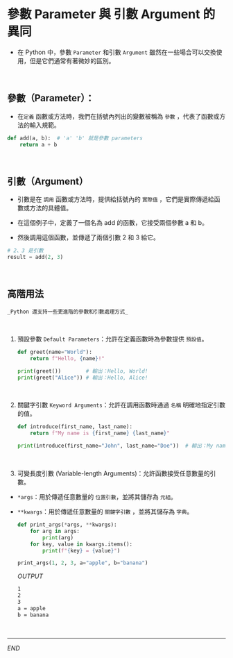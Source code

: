 # 參數 Parameter 與 引數 Argument 的異同

- 在 Python 中，參數 `Parameter` 和引數 `Argument` 雖然在一些場合可以交換使用，但是它們通常有著微妙的區別。

<br>


## 參數（Parameter）：

- 在`定義` 函數或方法時，我們在括號內列出的變數被稱為 `參數` ，代表了函數或方法的輸入規範。


```python
def add(a, b):  # 'a' 'b' 就是參數 parameters
    return a + b
```
<br>

## 引數（Argument）

- 引數是在 `調用` 函數或方法時，提供給括號內的 `實際值` ，它們是實際傳遞給函數或方法的具體值。

- 在這個例子中，定義了一個名為 add 的函數，它接受兩個參數 a 和 b。
- 然後調用這個函數，並傳遞了兩個引數 2 和 3 給它。

```python
# 2、3 是引數
result = add(2, 3)  
```

<br>


## 高階用法

    _Python 還支持一些更進階的參數和引數處理方式_

<br>

1. 預設參數 `Default Parameters`：允許在定義函數時為參數提供 `預設值`。

    ```python
    def greet(name="World"):
        return f"Hello, {name}!"

    print(greet())        # 輸出：Hello, World!
    print(greet("Alice")) # 輸出：Hello, Alice!
    ```

<br>

2. 關鍵字引數 `Keyword Arguments`：允許在調用函數時通過 `名稱` 明確地指定引數的值。

    ```python
    def introduce(first_name, last_name):
        return f"My name is {first_name} {last_name}"

    print(introduce(first_name="John", last_name="Doe"))  # 輸出：My name is John Doe
    ```

<br>

3. 可變長度引數 (Variable-length Arguments)：允許函數接受任意數量的引數。

- `*args`：用於傳遞任意數量的 `位置引數`，並將其儲存為 `元組`。
- `**kwargs`：用於傳遞任意數量的 `關鍵字引數` ，並將其儲存為 `字典`。

    ```python
    def print_args(*args, **kwargs):
        for arg in args:
            print(arg)
        for key, value in kwargs.items():
            print(f"{key} = {value}")

    print_args(1, 2, 3, a="apple", b="banana")
    ```
    _OUTPUT_
    ```bash
    1
    2
    3
    a = apple
    b = banana
    ```
  
<br>

---

_END_


